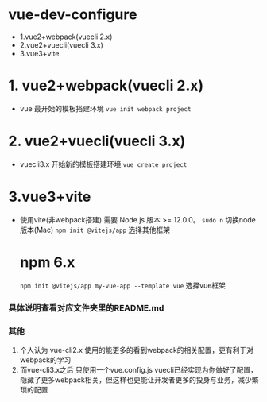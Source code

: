 # vue-dev-configure
- 1.vue2+webpack(vuecli 2.x) 
- 2.vue2+vuecli(vuecli 3.x) 
- 3.vue3+vite 

# 1. vue2+webpack(vuecli 2.x)
- vue 最开始的模板搭建环境 
 `vue init webpack project`

# 2. vue2+vuecli(vuecli 3.x)
- vuecli3.x 开始新的模板搭建环境
  `vue create project` 

# 3.vue3+vite 
- 使用vite(非webpack搭建)  需要 Node.js 版本 >= 12.0.0。
  `sudo n` 切换node版本(Mac)
  `npm init @vitejs/app` 选择其他框架
  # npm 6.x
  `npm init @vitejs/app my-vue-app --template vue` 选择vue框架

### 具体说明查看对应文件夹里的README.md


### 其他
  1. 个人认为 vue-cli2.x 使用的能更多的看到webpack的相关配置，更有利于对webpack的学习
  2. 而vue-cli3.x之后 只使用一个vue.config.js vuecli已经实现为你做好了配置，隐藏了更多webpack相关，但这样也更能让开发者更多的投身与业务，减少繁琐的配置

